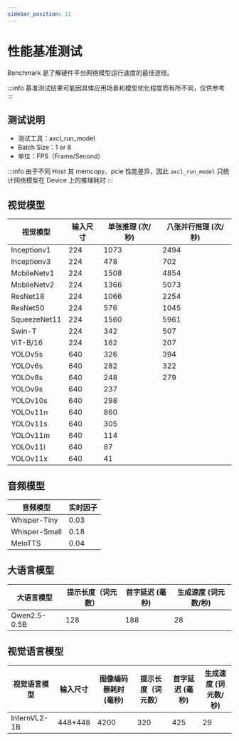 ```yaml
---
sidebar_position: 11
---
```


# 性能基准测试

Benchmark 是了解硬件平台网络模型运行速度的最佳途径。

:::info
基准测试结果可能因具体应用场景和模型优化程度而有所不同，仅供参考
:::

## 测试说明

- 测试工具：axcl_run_model
- Batch Size：1 or 8
- 单位：FPS（Frame/Second）

:::info
由于不同 Host 其 memcopy、pcie 性能差异，因此 `axcl_run_model` 只统计网络模型在 Device 上的推理耗时
:::

## 视觉模型

| 视觉模型     | 输入尺寸 | 单张推理 (次/秒) | 八张并行推理 (次/秒) |
| ------------ | -------- | ---------------- | -------------------- |
| Inceptionv1  | 224      | 1073             | 2494                 |
| Inceptionv3  | 224      | 478              | 702                  |
| MobileNetv1  | 224      | 1508             | 4854                 |
| MobileNetv2  | 224      | 1366             | 5073                 |
| ResNet18     | 224      | 1066             | 2254                 |
| ResNet50     | 224      | 576              | 1045                 |
| SqueezeNet11 | 224      | 1560             | 5961                 |
| Swin-T       | 224      | 342              | 507                  |
| ViT-B/16     | 224      | 162              | 207                  |
| YOLOv5s      | 640      | 326              | 394                  |
| YOLOv6s      | 640      | 282              | 322                  |
| YOLOv8s      | 640      | 248              | 279                  |
| YOLOv9s      | 640      | 237              |                      |
| YOLOv10s     | 640      | 298              |                      |
| YOLOv11n     | 640      | 860              |                      |
| YOLOv11s     | 640      | 305              |                      |
| YOLOv11m     | 640      | 114              |                      |
| YOLOv11l     | 640      | 87               |                      |
| YOLOv11x     | 640      | 41               |                      |

## 音频模型

| 音频模型      | 实时因子 |
| ------------- | -------- |
| Whisper-Tiny  | 0.03     |
| Whisper-Small | 0.18     |
| MeloTTS       | 0.04     |

## 大语言模型

| 大语言模型   | 提示长度（词元数） | 首字延迟 (毫秒) | 生成速度 (词元数/秒) |
| ------------ | ------------------ | --------------- | -------------------- |
| Qwen2.5-0.5B | 128                | 188             | 28                   |

## 视觉语言模型

| 视觉语言模型 | 输入尺寸 | 图像编码器耗时 (毫秒) | 提示长度（词元数） | 首字延迟 (毫秒) | 生成速度 (词元数/秒) |
| ------------ | -------- | --------------------- | ------------------ | --------------- | -------------------- |
| InternVL2-1B | 448\*448 | 4200                  | 320                | 425             | 29                   |
